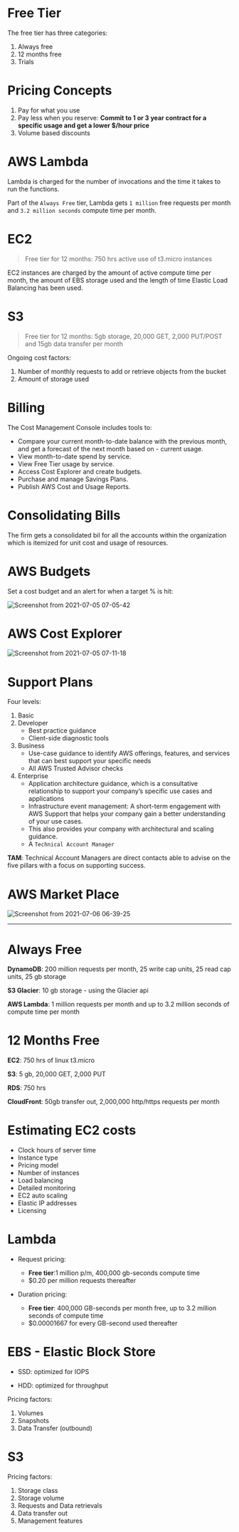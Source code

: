 # Free Tier

The free tier has three categories:

1. Always free
2. 12 months free
3. Trials

# Pricing Concepts

1. Pay for what you use
2. Pay less when you reserve: **Commit to 1 or 3 year contract for a specific usage and get a lower $/hour price**
3. Volume based discounts

# AWS Lambda

Lambda is charged for the number of invocations and the time it takes to run the functions.

Part of the `Always Free` tier, Lambda gets `1 million` free requests per month and `3.2 million seconds` compute time per month.

# EC2

> Free tier for 12 months: 750 hrs active use of t3.micro instances

EC2 instances are charged by the amount of active compute time per month, the amount of EBS storage used and the length of time Elastic Load Balancing has been used.

# S3

> Free tier for 12 months: 5gb storage, 20,000 GET, 2,000 PUT/POST and 15gb data transfer per month

Ongoing cost factors:

1. Number of monthly requests to add or retrieve objects from the bucket
2. Amount of storage used

# Billing

The Cost Management Console includes tools to:

- Compare your current month-to-date balance with the previous month, and get a forecast of the next month based on - current usage.
- View month-to-date spend by service.
- View Free Tier usage by service.
- Access Cost Explorer and create budgets.
- Purchase and manage Savings Plans.
- Publish AWS Cost and Usage Reports.

# Consolidating Bills

The firm gets a consolidated bil for all the accounts within the organization which is itemized for unit cost and usage of resources.

# AWS Budgets

Set a cost budget and an alert for when a target % is hit:

![Screenshot from 2021-07-05 07-05-42](https://user-images.githubusercontent.com/73107656/124424725-70db8b80-dd5f-11eb-91f3-d0149730ae9a.png)

# AWS Cost Explorer

![Screenshot from 2021-07-05 07-11-18](https://user-images.githubusercontent.com/73107656/124425257-37efe680-dd60-11eb-8156-55e769c50c6f.png)

# Support Plans

Four levels:

1. Basic
2. Developer
   - Best practice guidance
   - Client-side diagnostic tools
3. Business
   - Use-case guidance to identify AWS offerings, features, and services that can best support your specific needs
   - All AWS Trusted Advisor checks
4. Enterprise
   - Application architecture guidance, which is a consultative relationship to support your company’s specific use cases and applications
   - Infrastructure event management: A short-term engagement with AWS Support that helps your company gain a better understanding of your use cases.
   - This also provides your company with architectural and scaling guidance.
   - A `Technical Account Manager`

**TAM**: Technical Account Managers are direct contacts able to advise on the five pillars with a focus on supporting success.

# AWS Market Place

![Screenshot from 2021-07-06 06-39-25](https://user-images.githubusercontent.com/73107656/124547973-ee1d0400-de24-11eb-9022-1255695d50cf.png)

---

# Always Free

**DynamoDB**: 200 million requests per month, 25 write cap units, 25 read cap units, 25 gb storage

**S3 Glacier**: 10 gb storage - using the Glacier api

**AWS Lambda**: 1 million requests per month and up to 3.2 million seconds of compute time per month

# 12 Months Free

**EC2**: 750 hrs of linux t3.micro

**S3**: 5 gb, 20,000 GET, 2,000 PUT

**RDS**: 750 hrs

**CloudFront**: 50gb transfer out, 2,000,000 http/https requests per month

# Estimating EC2 costs

- Clock hours of server time
- Instance type
- Pricing model
- Number of instances
- Load balancing
- Detailed monitoring
- EC2 auto scaling
- Elastic IP addresses
- Licensing

# Lambda

- Request pricing:

  - **Free tier**:1 million p/m, 400,000 gb-seconds compute time
  - $0.20 per million requests thereafter

- Duration pricing:
  - **Free tier**: 400,000 GB-seconds per month free, up to 3.2 million seconds of compute time
  - $0.00001667 for every GB-second used thereafter

# EBS - Elastic Block Store

- SSD: optimized for IOPS

- HDD: optimized for throughput

Pricing factors:

1. Volumes
2. Snapshots
3. Data Transfer (outbound)

# S3

Pricing factors:

1. Storage class
2. Storage volume
3. Requests and Data retrievals
4. Data transfer out
5. Management features
